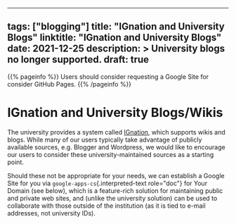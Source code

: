______________________________________________________________________

## tags: ["blogging"] title: "IGnation and University Blogs" linktitle: "IGnation and University Blogs" date: 2021-12-25 description: > University blogs no longer supported. draft: true

{{% pageinfo %}} Users should consider requesting a Google Site for consider
GitHub Pages. {{% /pageinfo %}}

# IGnation and University Blogs/Wikis

The university provides a system called [IGnation](http://ignation.luc.edu/),
which supports wikis and blogs. While many of our users typically take advantage
of publicly available sources, e.g. Blogger and Wordpress, we would like to
encourage our users to consider these university-maintained sources as a
starting point.

Should these not be appropriate for your needs, we can establish a Google Site
for you via `google-apps-cs`{.interpreted-text role="doc"} for Your Domain (see
below), which is a feature-rich solution for maintaining public and private web
sites, and (unlike the university solution) can be used to collaborate with
those outside of the institution (as it is tied to e-mail addresses, not
university IDs).
